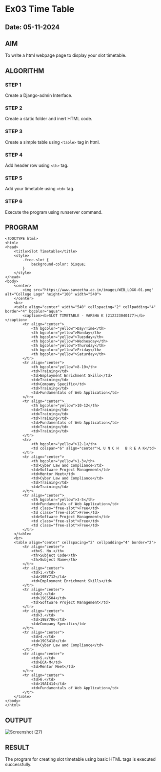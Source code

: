 # Ex03 Time Table
## Date: 05-11-2024

## AIM
To write a html webpage page to display your slot timetable.

## ALGORITHM
### STEP 1
Create a Django-admin Interface.

### STEP 2
Create a static folder and inert HTML code.

### STEP 3
Create a simple table using ```<table>``` tag in html.

### STEP 4
Add header row using ```<th>``` tag.

### STEP 5
Add your timetable using ```<td>``` tag.

### STEP 6
Execute the program using runserver command.

## PROGRAM
```
<!DOCTYPE html>
<html>
<head>
    <title>Slot Timetable</title>
    <style>
        .free-slot {
            background-color: bisque;
        }
    </style>
</head>
<body>
    <center>
        <img src="https://www.saveetha.ac.in/images/WEB_LOGO-01.png" alt="College Logo" height="100" width="540">
    </center>
    <br>
    <table align="center" width="540" cellspacing="2" cellpadding="4" border="4" bgcolor="aqua">
        <caption><b>SLOT TIMETABLE - VARSHA K (212223040177)</b></caption>
        <tr align="center">
            <th bgcolor="yellow">Day/Time</th>
            <th bgcolor="yellow">Monday</th>
            <th bgcolor="yellow">Tuesday</th>
            <th bgcolor="yellow">Wednesday</th>
            <th bgcolor="yellow">Thursday</th>
            <th bgcolor="yellow">Friday</th>
            <th bgcolor="yellow">Saturday</th>
        </tr>
        <tr align="center">
            <th bgcolor="yellow">8-10</th>
            <td>Training</td>
            <td>Employment Enrichment Skills</td>
            <td>Training</td>
            <td>Company Specific</td>
            <td>Training</td>
            <td>Fundamentals of Web Application</td>
        </tr>
        <tr align="center">
            <th bgcolor="yellow">10-12</th>
            <td>Training</td>
            <td>Training</td>
            <td>Training</td>
            <td>Fundamentals of Web Application</td>
            <td>Training</td>
            <td>Training</td>
        </tr>
        <tr>
            <th bgcolor="yellow">12-1</th>
            <td colspan="6" align="center">L U N C H   B R E A K</td>
        </tr>
        <tr align="center">
            <th bgcolor="yellow">1-3</th>
            <td>Cyber Law and Compliance</td>
            <td>Software Project Management</td>
            <td>Mentor Meet</td>
            <td>Cyber Law and Compliance</td>
            <td>Training</td>
            <td>Training</td>
        </tr>
        <tr align="center">
            <th bgcolor="yellow">3-5</th>
            <td>Fundamentals of Web Application</td>
            <td class="free-slot">Free</td>
            <td class="free-slot">Free</td>
            <td>Software Project Management</td>
            <td class="free-slot">Free</td>
            <td class="free-slot">Free</td>
        </tr>
    </table>
    <br>
    <table align="center" cellspacing="2" cellpadding="4" border="2">
        <tr align="center">
            <th>S. No.</th>
            <th>Subject Code</th>
            <th>Subject Name</th>
        </tr>
        <tr align="center">
            <td>1.</td>
            <td>19EY712</td>
            <td>Employment Enrichment Skills</td>
        </tr>
        <tr align="center">
            <td>2.</td>
            <td>19CS504</td>
            <td>Software Project Management</td>
        </tr>
        <tr align="center">
            <td>3.</td>
            <td>19EY706</td>
            <td>Company Specific</td>
        </tr>
        <tr align="center">
            <td>4.</td>
            <td>19CS418</td>
            <td>Cyber Law and Compliance</td>
        </tr>
        <tr align="center">
            <td>5.</td>
            <td>ECA-M</td>
            <td>Mentor Meet</td>
        </tr>
        <tr align="center">
            <td>6.</td>
            <td>19AI414</td>
            <td>Fundamentals of Web Application</td>
        </tr>
    </table>
</body>
</html>

```

## OUTPUT

![Screenshot (27)](https://github.com/user-attachments/assets/e8b16c38-3d2e-4ba9-b052-cd1c622c0dac)


## RESULT
The program for creating slot timetable using basic HTML tags is executed successfully.
